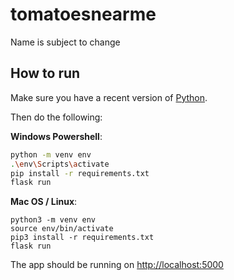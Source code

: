 # tomatoesnearme

Name is subject to change

## How to run

Make sure you have a recent version of [Python](https://www.python.org/downloads/).

Then do the following:

**Windows Powershell**:

```bash
python -m venv env
.\env\Scripts\activate
pip install -r requirements.txt
flask run
```

**Mac OS / Linux**:

```
python3 -m venv env
source env/bin/activate
pip3 install -r requirements.txt
flask run
```

The app should be running on [http://localhost:5000](http://localhost:5000)
